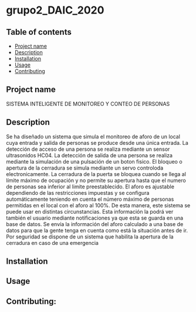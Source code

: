 # grupo2_DAIC_2020
## Table of contents
* [Project name](#Project_name)
* [Description](#Description)
* [Installation](#Installation)
* [Usage](#Usage)
* [Contributing](#Contributing)
## Project name
SISTEMA INTELIGENTE DE MONITOREO Y CONTEO DE PERSONAS
	
## Description
Se ha diseñado un sistema que simula el monitoreo de aforo de un local cuya entrada y salida de personas se produce desde una única entrada.
La detección de acceso de una persona se realiza mediante un sensor ultrasonidos HC04. La detección de salida de una persona se realiza mediante la simulación de una pulsación de un boton fisico.
El bloqueo o apertura de la cerradura se simula mediante un servo controloda electronicamente.
La cerradura de la puerta se bloquea cuando se llega al límite máximo de ocupación y no permite su apertura hasta que el numero de personas sea inferior al limite preestablecido. 
El aforo es ajustable dependiendo de las restricciones impuestas y se configura automáticamente teniendo en cuenta el número máximo de personas permitidas en el local con el aforo al 100%. De esta manera, este sistema se puede usar en distintas circunstancias.
Esta información la podrá ver también el usuario mediante notificaciones ya que esta se guarda en una base de datos. 
Se envía la información del aforo calculado a una base de datos para que la gente tenga en cuenta como está la situación antes de ir.
Por seguridad se dispone de un sistema que habilita la apertura de la cerradura en caso de una emergencia
	
## Installation

## Usage
## Contributing:
